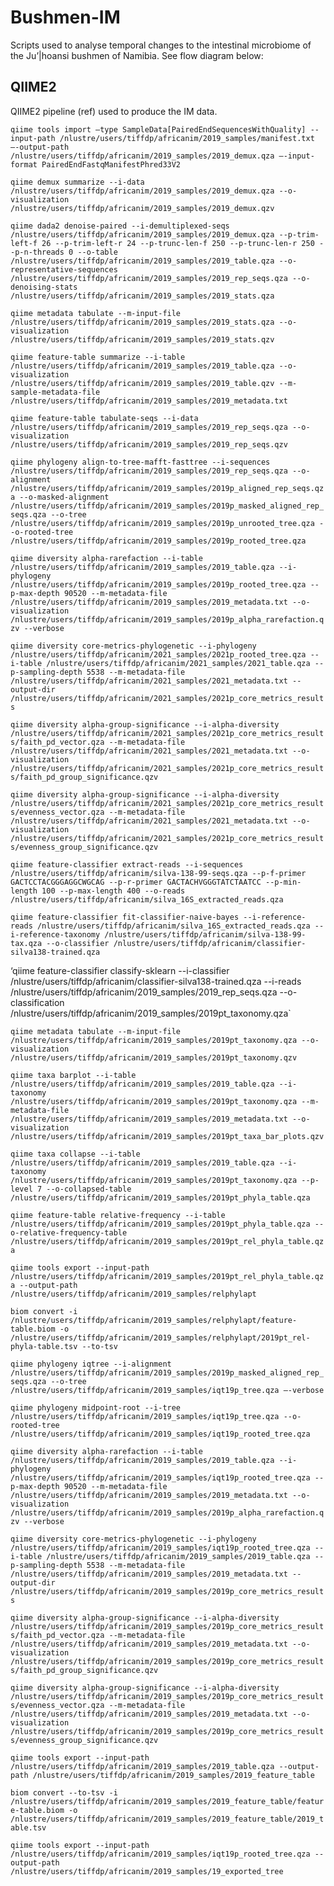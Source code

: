 # Bushmen-IM
Scripts used to analyse temporal changes to the intestinal microbiome of the Ju’|hoansi bushmen of Namibia. See flow diagram below:

## QIIME2
QIIME2 pipeline (ref) used to produce the IM data.

`qiime tools import –type SampleData[PairedEndSequencesWithQuality] --input-path /nlustre/users/tiffdp/africanim/2019_samples/manifest.txt –-output-path /nlustre/users/tiffdp/africanim/2019_samples/2019_demux.qza –-input-format PairedEndFastqManifestPhred33V2`

`qiime demux summarize --i-data /nlustre/users/tiffdp/africanim/2019_samples/2019_demux.qza --o-visualization /nlustre/users/tiffdp/africanim/2019_samples/2019_demux.qzv`

`qiime dada2 denoise-paired --i-demultiplexed-seqs /nlustre/users/tiffdp/africanim/2019_samples/2019_demux.qza --p-trim-left-f 26 --p-trim-left-r 24 --p-trunc-len-f 250 --p-trunc-len-r 250 --p-n-threads 0 --o-table /nlustre/users/tiffdp/africanim/2019_samples/2019_table.qza --o-representative-sequences /nlustre/users/tiffdp/africanim/2019_samples/2019_rep_seqs.qza --o-denoising-stats /nlustre/users/tiffdp/africanim/2019_samples/2019_stats.qza`

`qiime metadata tabulate --m-input-file /nlustre/users/tiffdp/africanim/2019_samples/2019_stats.qza --o-visualization /nlustre/users/tiffdp/africanim/2019_samples/2019_stats.qzv`

`qiime feature-table summarize --i-table /nlustre/users/tiffdp/africanim/2019_samples/2019_table.qza --o-visualization /nlustre/users/tiffdp/africanim/2019_samples/2019_table.qzv --m-sample-metadata-file /nlustre/users/tiffdp/africanim/2019_samples/2019_metadata.txt`

`qiime feature-table tabulate-seqs --i-data /nlustre/users/tiffdp/africanim/2019_samples/2019_rep_seqs.qza --o-visualization /nlustre/users/tiffdp/africanim/2019_samples/2019_rep_seqs.qzv`

`qiime phylogeny align-to-tree-mafft-fasttree --i-sequences /nlustre/users/tiffdp/africanim/2019_samples/2019_rep_seqs.qza --o-alignment /nlustre/users/tiffdp/africanim/2019_samples/2019p_aligned_rep_seqs.qza --o-masked-alignment /nlustre/users/tiffdp/africanim/2019_samples/2019p_masked_aligned_rep_seqs.qza --o-tree /nlustre/users/tiffdp/africanim/2019_samples/2019p_unrooted_tree.qza --o-rooted-tree /nlustre/users/tiffdp/africanim/2019_samples/2019p_rooted_tree.qza`

`qiime diversity alpha-rarefaction --i-table /nlustre/users/tiffdp/africanim/2019_samples/2019_table.qza --i-phylogeny /nlustre/users/tiffdp/africanim/2019_samples/2019p_rooted_tree.qza --p-max-depth 90520 --m-metadata-file /nlustre/users/tiffdp/africanim/2019_samples/2019_metadata.txt --o-visualization /nlustre/users/tiffdp/africanim/2019_samples/2019p_alpha_rarefaction.qzv --verbose`

`qiime diversity core-metrics-phylogenetic --i-phylogeny /nlustre/users/tiffdp/africanim/2021_samples/2021p_rooted_tree.qza --i-table /nlustre/users/tiffdp/africanim/2021_samples/2021_table.qza --p-sampling-depth 5538 --m-metadata-file /nlustre/users/tiffdp/africanim/2021_samples/2021_metadata.txt --output-dir /nlustre/users/tiffdp/africanim/2021_samples/2021p_core_metrics_results`

`qiime diversity alpha-group-significance --i-alpha-diversity /nlustre/users/tiffdp/africanim/2021_samples/2021p_core_metrics_results/faith_pd_vector.qza --m-metadata-file /nlustre/users/tiffdp/africanim/2021_samples/2021_metadata.txt --o-visualization /nlustre/users/tiffdp/africanim/2021_samples/2021p_core_metrics_results/faith_pd_group_significance.qzv`

`qiime diversity alpha-group-significance --i-alpha-diversity /nlustre/users/tiffdp/africanim/2021_samples/2021p_core_metrics_results/evenness_vector.qza --m-metadata-file /nlustre/users/tiffdp/africanim/2021_samples/2021_metadata.txt --o-visualization /nlustre/users/tiffdp/africanim/2021_samples/2021p_core_metrics_results/evenness_group_significance.qzv`

`qiime feature-classifier extract-reads --i-sequences /nlustre/users/tiffdp/africanim/silva-138-99-seqs.qza --p-f-primer GACTCCTACGGGAGGCWGCAG --p-r-primer GACTACHVGGGTATCTAATCC --p-min-length 100 --p-max-length 400 --o-reads /nlustre/users/tiffdp/africanim/silva_16S_extracted_reads.qza`

`qiime feature-classifier fit-classifier-naive-bayes --i-reference-reads /nlustre/users/tiffdp/africanim/silva_16S_extracted_reads.qza --i-reference-taxonomy /nlustre/users/tiffdp/africanim/silva-138-99-tax.qza --o-classifier /nlustre/users/tiffdp/africanim/classifier-silva138-trained.qza`

‘qiime feature-classifier classify-sklearn --i-classifier /nlustre/users/tiffdp/africanim/classifier-silva138-trained.qza --i-reads /nlustre/users/tiffdp/africanim/2019_samples/2019_rep_seqs.qza --o-classification /nlustre/users/tiffdp/africanim/2019_samples/2019pt_taxonomy.qza`

`qiime metadata tabulate --m-input-file /nlustre/users/tiffdp/africanim/2019_samples/2019pt_taxonomy.qza --o-visualization /nlustre/users/tiffdp/africanim/2019_samples/2019pt_taxonomy.qzv`

`qiime taxa barplot --i-table /nlustre/users/tiffdp/africanim/2019_samples/2019_table.qza --i-taxonomy /nlustre/users/tiffdp/africanim/2019_samples/2019pt_taxonomy.qza --m-metadata-file /nlustre/users/tiffdp/africanim/2019_samples/2019_metadata.txt --o-visualization /nlustre/users/tiffdp/africanim/2019_samples/2019pt_taxa_bar_plots.qzv`

`qiime taxa collapse --i-table /nlustre/users/tiffdp/africanim/2019_samples/2019_table.qza --i-taxonomy /nlustre/users/tiffdp/africanim/2019_samples/2019pt_taxonomy.qza --p-level 7 --o-collapsed-table /nlustre/users/tiffdp/africanim/2019_samples/2019pt_phyla_table.qza`

`qiime feature-table relative-frequency --i-table /nlustre/users/tiffdp/africanim/2019_samples/2019pt_phyla_table.qza --o-relative-frequency-table /nlustre/users/tiffdp/africanim/2019_samples/2019pt_rel_phyla_table.qza`

`qiime tools export --input-path /nlustre/users/tiffdp/africanim/2019_samples/2019pt_rel_phyla_table.qza --output-path /nlustre/users/tiffdp/africanim/2019_samples/relphylapt`

`biom convert -i /nlustre/users/tiffdp/africanim/2019_samples/relphylapt/feature-table.biom -o /nlustre/users/tiffdp/africanim/2019_samples/relphylapt/2019pt_rel-phyla-table.tsv --to-tsv`

`qiime phylogeny iqtree --i-alignment /nlustre/users/tiffdp/africanim/2019_samples/2019p_masked_aligned_rep_seqs.qza --o-tree /nlustre/users/tiffdp/africanim/2019_samples/iqt19p_tree.qza –-verbose`

`qiime phylogeny midpoint-root --i-tree /nlustre/users/tiffdp/africanim/2019_samples/iqt19p_tree.qza --o-rooted-tree /nlustre/users/tiffdp/africanim/2019_samples/iqt19p_rooted_tree.qza`

`qiime diversity alpha-rarefaction --i-table /nlustre/users/tiffdp/africanim/2019_samples/2019_table.qza --i-phylogeny /nlustre/users/tiffdp/africanim/2019_samples/iqt19p_rooted_tree.qza --p-max-depth 90520 --m-metadata-file /nlustre/users/tiffdp/africanim/2019_samples/2019_metadata.txt --o-visualization /nlustre/users/tiffdp/africanim/2019_samples/2019p_alpha_rarefaction.qzv --verbose`

`qiime diversity core-metrics-phylogenetic --i-phylogeny /nlustre/users/tiffdp/africanim/2019_samples/iqt19p_rooted_tree.qza --i-table /nlustre/users/tiffdp/africanim/2019_samples/2019_table.qza --p-sampling-depth 5538 --m-metadata-file /nlustre/users/tiffdp/africanim/2019_samples/2019_metadata.txt --output-dir /nlustre/users/tiffdp/africanim/2019_samples/2019p_core_metrics_results`

`qiime diversity alpha-group-significance --i-alpha-diversity /nlustre/users/tiffdp/africanim/2019_samples/2019p_core_metrics_results/faith_pd_vector.qza --m-metadata-file /nlustre/users/tiffdp/africanim/2019_samples/2019_metadata.txt --o-visualization /nlustre/users/tiffdp/africanim/2019_samples/2019p_core_metrics_results/faith_pd_group_significance.qzv`

`qiime diversity alpha-group-significance --i-alpha-diversity /nlustre/users/tiffdp/africanim/2019_samples/2019p_core_metrics_results/evenness_vector.qza --m-metadata-file /nlustre/users/tiffdp/africanim/2019_samples/2019_metadata.txt --o-visualization /nlustre/users/tiffdp/africanim/2019_samples/2019p_core_metrics_results/evenness_group_significance.qzv`

`qiime tools export --input-path /nlustre/users/tiffdp/africanim/2019_samples/2019_table.qza --output-path /nlustre/users/tiffdp/africanim/2019_samples/2019_feature_table`

`biom convert --to-tsv -i /nlustre/users/tiffdp/africanim/2019_samples/2019_feature_table/feature-table.biom -o /nlustre/users/tiffdp/africanim/2019_samples/2019_feature_table/2019_table.tsv`

`qiime tools export --input-path /nlustre/users/tiffdp/africanim/2019_samples/iqt19p_rooted_tree.qza --output-path /nlustre/users/tiffdp/africanim/2019_samples/19_exported_tree`
